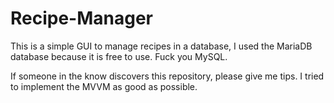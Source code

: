 # Recipe-Manager
This is a simple GUI to manage recipes in a database, I used the MariaDB database because it is free to use. Fuck you MySQL.

If someone in the know discovers this repository, please give me tips. I tried to implement the MVVM as good as possible.

